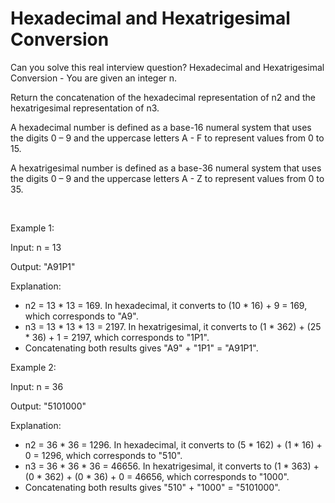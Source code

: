 # Hexadecimal and Hexatrigesimal Conversion

Can you solve this real interview question? Hexadecimal and Hexatrigesimal Conversion - You are given an integer n.

Return the concatenation of the hexadecimal representation of n2 and the hexatrigesimal representation of n3.

A hexadecimal number is defined as a base-16 numeral system that uses the digits 0 – 9 and the uppercase letters A - F to represent values from 0 to 15.

A hexatrigesimal number is defined as a base-36 numeral system that uses the digits 0 – 9 and the uppercase letters A - Z to represent values from 0 to 35.

 

Example 1:

Input: n = 13

Output: "A91P1"

Explanation:

 * n2 = 13 * 13 = 169. In hexadecimal, it converts to (10 * 16) + 9 = 169, which corresponds to "A9".
 * n3 = 13 * 13 * 13 = 2197. In hexatrigesimal, it converts to (1 * 362) + (25 * 36) + 1 = 2197, which corresponds to "1P1".
 * Concatenating both results gives "A9" + "1P1" = "A91P1".

Example 2:

Input: n = 36

Output: "5101000"

Explanation:

 * n2 = 36 * 36 = 1296. In hexadecimal, it converts to (5 * 162) + (1 * 16) + 0 = 1296, which corresponds to "510".
 * n3 = 36 * 36 * 36 = 46656. In hexatrigesimal, it converts to (1 * 363) + (0 * 362) + (0 * 36) + 0 = 46656, which corresponds to "1000".
 * Concatenating both results gives "510" + "1000" = "5101000".